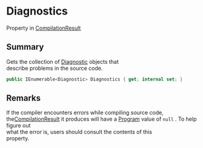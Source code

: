 # Diagnostics

Property in [CompilationResult](yarn.compiler.compilationresult.md)

## Summary

Gets the collection of [Diagnostic](yarn.compiler.diagnostic.md) objects that\
describe problems in the source code.

```csharp
public IEnumerable<Diagnostic> Diagnostics { get; internal set; }
```

## Remarks

If the compiler encounters errors while compiling source code, the[CompilationResult](yarn.compiler.compilationresult.md) it produces will have a [Program](yarn.compiler.compilationresult.program.md) value of `null` . To help figure out\
what the error is, users should consult the contents of this\
property.

